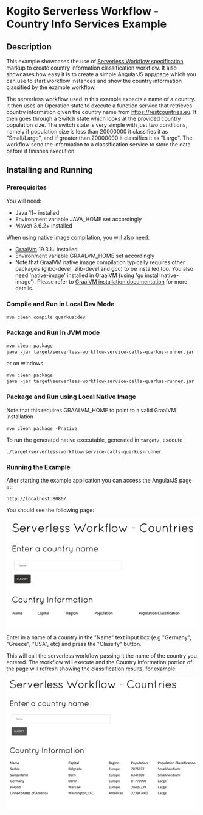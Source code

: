 # Kogito Serverless Workflow - Country Info Services Example

## Description

This example showcases the use of [Serverless Workflow specification](https://github.com/cncf/wg-serverless/tree/master/workflow/spec) 
markup to create country information
classification workflow. It also showcases how easy it is to create a simple AngularJS app/page 
which you can use to start workflow instances and show the country information classified by the example
workflow.

The serverless workflow used in this example expects a name of a country. It then uses an Operation state
to execute a function service that retrieves country information given the country name from https://restcountries.eu.
It then goes through a Switch state which looks at the provided country population size. The switch state is
very simple with just two conditions, namely if population size is less than 20000000 it classifies it as "Small/Large",
and if greater than 20000000 it classifies it as "Large". The workflow send the information to a classification
service to store the data before it finishes execution.

## Installing and Running

### Prerequisites
 
You will need:
  - Java 11+ installed
  - Environment variable JAVA_HOME set accordingly
  - Maven 3.6.2+ installed

When using native image compilation, you will also need: 
  - [GraalVm](https://www.graalvm.org/downloads/) 19.3.1+ installed
  - Environment variable GRAALVM_HOME set accordingly
  - Note that GraalVM native image compilation typically requires other packages (glibc-devel, zlib-devel and gcc) to be installed too.  You also need 'native-image' installed in GraalVM (using 'gu install native-image'). Please refer to [GraalVM installation documentation](https://www.graalvm.org/docs/reference-manual/aot-compilation/#prerequisites) for more details.

### Compile and Run in Local Dev Mode

```text
mvn clean compile quarkus:dev    
```

### Package and Run in JVM mode

```text
mvn clean package 
java -jar target/serverless-workflow-service-calls-quarkus-runner.jar    
```

or on windows

```text
mvn clean package
java -jar target\serverless-workflow-service-calls-quarkus-runner.jar
```

### Package and Run using Local Native Image
Note that this requires GRAALVM_HOME to point to a valid GraalVM installation

```text
mvn clean package -Pnative
```
  
To run the generated native executable, generated in `target/`, execute

```text
./target/serverless-workflow-service-calls-quarkus-runner
```

### Running the Example

After starting the example application you can access the AngularJS page at:

```text
http://localhost:8080/
```

You should see the following page:

<p align="center">
<img src="img/sw-example1.png" alt="Example1"/>
</p>

Enter in a name of a country in the "Name" text input box (e.g "Germany", "Greece", "USA", etc) and press the 
"Classify" button. 

This will call the serverless workflow passing it the name of the country you entered. The workflow 
will execute and the Country Information portion of the page will refresh showing the classification results, 
for example:

<p align="center">
<img src="img/sw-example2.png" alt="Example2"/>
</p>
